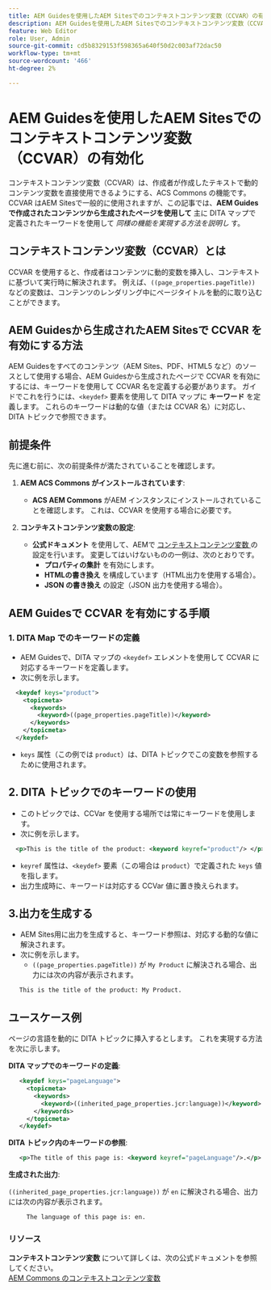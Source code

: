 ```yaml
---
title: AEM Guidesを使用したAEM Sitesでのコンテキストコンテンツ変数（CCVAR）の有効化
description: AEM Guidesを使用したAEM Sitesでのコンテキストコンテンツ変数（CCVAR）の操作
feature: Web Editor
role: User, Admin
source-git-commit: cd5b8329153f598365a640f50d2c003af72dac50
workflow-type: tm+mt
source-wordcount: '466'
ht-degree: 2%

---
```


# AEM Guidesを使用したAEM Sitesでのコンテキストコンテンツ変数（CCVAR）の有効化

コンテキストコンテンツ変数（CCVAR）は、作成者が作成したテキストで動的コンテンツ変数を直接使用できるようにする、ACS Commons の機能です。 CCVAR はAEM Sitesで一般的に使用されますが、この記事では、**AEM Guidesで作成されたコンテンツから生成されたページを使用して** 主に DITA マップで定義されたキーワードを使用して *同様の機能を実現する方法を説明し* す。


## コンテキストコンテンツ変数（CCVAR）とは

CCVAR を使用すると、作成者はコンテンツに動的変数を挿入し、コンテキストに基づいて実行時に解決されます。 例えば、`((page_properties.pageTitle))` などの変数は、コンテンツのレンダリング中にページタイトルを動的に取り込むことができます。


## AEM Guidesから生成されたAEM Sitesで CCVAR を有効にする方法

AEM Guidesをすべてのコンテンツ（AEM Sites、PDF、HTML5 など）のソースとして使用する場合、AEM Guidesから生成されたページで CCVAR を有効にするには、キーワードを使用して CCVAR 名を定義する必要があります。 ガイドでこれを行うには、`<keydef>` 要素を使用して DITA マップに **キーワード** を定義します。 これらのキーワードは動的な値（または CCVAR 名）に対応し、DITA トピックで参照できます。


## 前提条件

先に進む前に、次の前提条件が満たされていることを確認します。

1. **AEM ACS Commons がインストールされています**:
   - **ACS AEM Commons** がAEM インスタンスにインストールされていることを確認します。 これは、CCVAR を使用する場合に必要です。

2. **コンテキストコンテンツ変数の設定**:
   - **公式ドキュメント** を使用して、AEMで [ コンテキストコンテンツ変数 ](https://adobe-consulting-services.github.io/acs-aem-commons/features/contextual-content-variables/index.html) の設定を行います。 変更してはいけないものの一例は、次のとおりです。
      - **プロパティの集計** を有効にします。
      - **HTMLの書き換え** を構成しています（HTML出力を使用する場合）。
      - **JSON の書き換え** の設定（JSON 出力を使用する場合）。



## AEM Guidesで CCVAR を有効にする手順

### 1. DITA Map でのキーワードの定義

- AEM Guidesで、DITA マップの `<keydef>` エレメントを使用して CCVAR に対応するキーワードを定義します。
- 次に例を示します。

```xml
  <keydef keys="product">
    <topicmeta>
      <keywords>
        <keyword>((page_properties.pageTitle))</keyword>
      </keywords>
    </topicmeta>
  </keydef>
```

- `keys` 属性（この例では `product`）は、DITA トピックでこの変数を参照するために使用されます。


## 2. DITA トピックでのキーワードの使用

- このトピックでは、CCVar を使用する場所では常にキーワードを使用します。
- 次に例を示します。

```xml
  <p>This is the title of the product: <keyword keyref="product"/> </p>
```

- `keyref` 属性は、`<keydef>` 要素（この場合は `product`）で定義された `keys` 値を指します。
- 出力生成時に、キーワードは対応する CCVar 値に置き換えられます。


## 3.出力を生成する

- AEM Sites用に出力を生成すると、キーワード参照は、対応する動的な値に解決されます。
- 次に例を示します。
   - `((page_properties.pageTitle))` が `My Product` に解決される場合、出力には次の内容が表示されます。

```xml
   This is the title of the product: My Product.
```


## ユースケース例

ページの言語を動的に DITA トピックに挿入するとします。 これを実現する方法を次に示します。

**DITA マップでのキーワードの定義**:

```xml
   <keydef keys="pageLanguage">
     <topicmeta>
       <keywords>
         <keyword>((inherited_page_properties.jcr:language))</keyword>
       </keywords>
     </topicmeta>
   </keydef>
```

**DITA トピック内のキーワードの参照**:

```xml
   <p>The title of this page is: <keyword keyref="pageLanguage"/>.</p>
```

**生成された出力**:

`((inherited_page_properties.jcr:language))` が `en` に解決される場合、出力には次の内容が表示されます。

```
     The language of this page is: en.
```


### リソース

**コンテキストコンテンツ変数** について詳しくは、次の公式ドキュメントを参照してください。\
[AEM Commons のコンテキストコンテンツ変数 ](https://adobe-consulting-services.github.io/acs-aem-commons/features/contextual-content-variables/index.html)